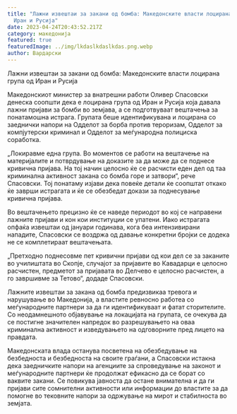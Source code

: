 ```yaml
---
title: "Лажни извештаи за закани од бомба: Македонските власти лоцирана група од
  Иран и Русија"
date: 2023-04-24T20:43:52.217Z
category: македонија
featured: true
featuredImage: ../img/lkdaslkdaslkdas.png.webp
author: Вардарски
---
```


Лажни извештаи за закани од бомба: Македонските власти лоцирана група од Иран и Русија

Македонскиот министер за внатрешни работи Оливер Спасовски денеска соопшти дека е лоцирана група од Иран и Русија која давала лажни пријави за бомби во земјава, а се подготвуваат вештачења за понатамошна истрага. Групата беше идентификувана и лоцирана со заеднички напори на Одделот за борба против тероризам, Одделот за компјутерски криминал и Одделот за меѓународна полициска соработка.

„Локиравме една група. Во моментов се работи на вештачење на материјалите и потврдување на доказите за да може да се поднесе кривична пријава. На тој начин целосно ќе се расчисти еден дел од таа криминална активност закана со бомба горе и затвори“, рече Спасовски. Тој понатаму изјави дека повеќе детали ќе соопштат откако ќе заврши истрагата и ќе се обезбедат докази за поднесување кривична пријава.

Во вештачењето прецизно ќе се наведе периодот во кој се направени лажните пријави и кон кои институции се упатени. Иако истрагата опфаќа извештаи од јануари годинава, кога беа интензивирани нападите, Спасовски се воздржа од давање конкретни бројки се додека не се комплетираат вештачењата.

„Претходно поднесовме пет кривични пријави од кои дел се за заканите во училиштата во Скопје, случајот за пријавите во Кавадарци е целосно расчистен, предметот за пријавата во Делчево е целосно расчистен, а го завршивме за Тетово“, додаде Спасовски.

Лажните извештаи за закана од бомба предизвикаа тревога и нарушување во Македонија, а властите ревносно работеа со меѓународните партнери за да ги идентификуваат и фатат сторителите. Со неодамнешното објавување на локацијата на групата, се очекува да се постигне значителен напредок во разрешувањето на оваа криминална активност и изведувањето на одговорните пред лицето на правдата.

Македонската влада останува посветена на обезбедување на безбедноста и безбедноста на своите граѓани, а Спасовски истакна дека заедничките напори на агенциите за спроведување на законот и меѓународните партнери ќе продолжат ефикасно да се борат со ваквите закани. Се повикува јавноста да остане внимателна и да ги пријави сите сомнителни активности или информации до властите за да помогне во тековните напори за одржување на мирот и стабилноста во земјата.
